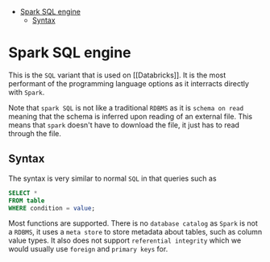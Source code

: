 - [Spark SQL engine](#spark-sql-engine)
  - [Syntax](#syntax)

# Spark SQL engine

This is the `SQL` variant that is used on [[Databricks]]. It is the most performant of the programming language options as it interracts directly with `Spark`.

Note that `spark SQL` is not like a traditional `RDBMS` as it is `schema on read` meaning that the schema is inferred upon reading of an external file. This means that `spark` doesn't have to download the file, it just has to read through the file.

## Syntax

The syntax is very similar to normal `SQL` in that queries such as

```sql
SELECT *
FROM table
WHERE condition = value;
```

Most functions are supported. There is no `database catalog` as `Spark` is not a `RDBMS`, it uses a `meta store` to store metadata about tables, such as column value types. It also does not support `referential integrity` which we would usually use `foreign` and `primary keys` for.
